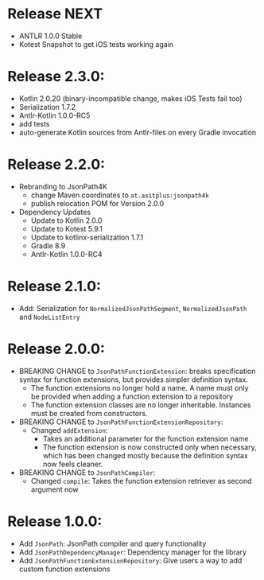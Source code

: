 # Release NEXT
* ANTLR 1.0.0 Stable
* Kotest Snapshot to get iOS tests working again

# Release 2.3.0:
  * Kotlin 2.0.20 (binary-incompatible change, makes iOS Tests fail too)
  * Serialization 1.7.2
  * Antlr-Kotlin 1.0.0-RC5
  * add tests
  * auto-generate Kotlin sources from Antlr-files on every Gradle invocation

# Release 2.2.0:
- Rebranding to JsonPath4K
  - change Maven coordinates to `at.asitplus:jsonpath4k`
  - publish relocation POM for Version 2.0.0
- Dependency Updates
  - Update to Kotlin 2.0.0
  - Update to Kotest 5.9.1
  - Update to kotlinx-serialization 1.7.1
  - Gradle 8.9
  - Antlr-Kotlin 1.0.0-RC4

# Release 2.1.0:
- Add: Serialization for `NormalizedJsonPathSegment`, `NormalizedJsonPath` and `NodeListEntry`

# Release 2.0.0:
- BREAKING CHANGE to `JsonPathFunctionExtension`: breaks specification syntax for function extensions, but provides simpler definition syntax.
  - The function extensions no longer hold a name. A name must only be provided when adding a function extension to a repository
  - The function extension classes are no longer inheritable. Instances must be created from constructors.
- BREAKING CHANGE to `JsonPathFunctionExtensionRepository`: 
  - Changed `addExtension`: 
    - Takes an additional parameter for the function extension name  
    - The function extension is now constructed only when necessary, which has been changed mostly because the definition syntax now feels cleaner.
- BREAKING CHANGE to `JsonPathCompiler`:
  - Changed `compile`: Takes the function extension retriever as second argument now

# Release 1.0.0:
- Add `JsonPath`: JsonPath compiler and query functionality
- Add `JsonPathDependencyManager`: Dependency manager for the library
- Add `JsonPathFunctionExtensionRepository`: Give users a way to add custom function extensions 

